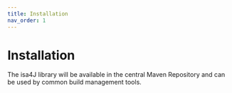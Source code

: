 ```yaml
---
title: Installation
nav_order: 1
---
```


# Installation
The isa4J library will be available in the central Maven Repository and can be used by common build management tools.
